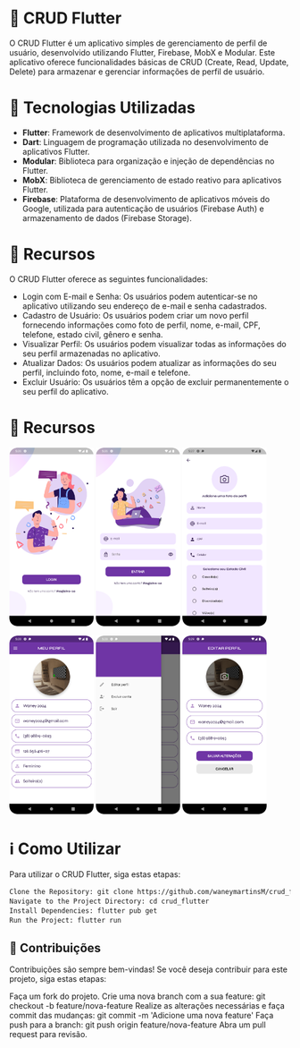 
# 👤 CRUD Flutter

O CRUD Flutter é um aplicativo simples de gerenciamento de perfil de usuário, desenvolvido utilizando Flutter, Firebase, MobX e Modular. Este aplicativo oferece funcionalidades básicas de CRUD (Create, Read, Update, Delete) para armazenar e gerenciar informações de perfil de usuário.


# 🚀 Tecnologias Utilizadas
- **Flutter**: Framework de desenvolvimento de aplicativos multiplataforma.
- **Dart**: Linguagem de programação utilizada no desenvolvimento de aplicativos Flutter.
- **Modular**: Biblioteca para organização e injeção de dependências no Flutter.
- **MobX**: Biblioteca de gerenciamento de estado reativo para aplicativos Flutter.
- **Firebase**: Plataforma de desenvolvimento de aplicativos móveis do Google, utilizada para autenticação de usuários (Firebase Auth) e armazenamento de dados (Firebase Storage).

# 📌 Recursos
O CRUD Flutter oferece as seguintes funcionalidades:

- Login com E-mail e Senha: Os usuários podem autenticar-se no aplicativo utilizando seu endereço de e-mail e senha cadastrados.
- Cadastro de Usuário: Os usuários podem criar um novo perfil fornecendo informações como foto de perfil, nome, e-mail, CPF, telefone, estado civil, gênero e senha.
- Visualizar Perfil: Os usuários podem visualizar todas as informações do seu perfil armazenadas no aplicativo.
- Atualizar Dados: Os usuários podem atualizar as informações do seu perfil, incluindo foto, nome, e-mail e telefone.
- Excluir Usuário: Os usuários têm a opção de excluir permanentemente o seu perfil do aplicativo.

# 📌 Recursos

<p>
<img src="screenshots/Screenshot_01.png" width="30%">
<img src="screenshots/Screenshot_02.png" width="30%">
<img src="screenshots/Screenshot_03.png" width="30%">
</p>

<p>
<img src="screenshots/Screenshot_04.png" width="30%">
<img src="screenshots/Screenshot_05.png" width="30%">
<img src="screenshots/Screenshot_06.png" width="30%">
</p>

# ℹ️ Como Utilizar

Para utilizar o CRUD Flutter, siga estas etapas:

```bash
Clone the Repository: git clone https://github.com/waneymartinsM/crud_flutter.git
Navigate to the Project Directory: cd crud_flutter
Install Dependencies: flutter pub get
Run the Project: flutter run
```

## 🤝 Contribuições
Contribuições são sempre bem-vindas! Se você deseja contribuir para este projeto, siga estas etapas:

Faça um fork do projeto.
Crie uma nova branch com a sua feature: git checkout -b feature/nova-feature
Realize as alterações necessárias e faça commit das mudanças: git commit -m 'Adicione uma nova feature'
Faça push para a branch: git push origin feature/nova-feature
Abra um pull request para revisão.